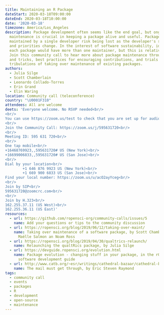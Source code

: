 ```yaml
---
title: Maintaining an R Package
dateStart: 2020-03-18T09:00:00
dateEnd: 2020-03-18T10:00:00
date: '2020-03-18'
timezone: America/Los_Angeles
description: Package development often seems like the end goal, but ongoing
  maintenance is crucial in keeping a package alive and useful. Packages
  maintained by a single developer risk being lost as the developer's situation
  and priorities change. In the interest of software sustainability, ideally 
  each package would have more than one maintainer, but this is relatively rare. 
  Join this community call to hear more about package maintenance through tips 
  and tricks, best practices for encouraging contributions, and trials and 
  tribulations of taking over maintenance of existing packages.
authors:
  - Julia Silge
  - Scott Chamberlain
  - Leonardo Collado-Torres
  - Erin Grand
  - Elin Waring
location: Community call (teleconference)
country: "\U0001F310"
attendees: All are welcome
deets: 'Everyone welcome. No RSVP needed<br/>
<br/>
You can use https://zoom.us/test to check that you are set up for audio and video<br/>
<br/>
Join the Community Call: https://zoom.us/j/595631720<br/>
<br/>
Meeting ID: 595 631 720<br/>
<br/>
One tap mobile<br/>
+16468769923,,595631720# US (New York)<br/>
+16699006833,,595631720# US (San Jose)<br/>
<br/>
Dial by your location<br/>
        +1 646 876 9923 US (New York)<br/>
        +1 669 900 6833 US (San Jose)<br/>
Find your local number: https://zoom.us/u/acO2ayYceg<br/>
<br/>
Join by SIP<br/>
595631720@zoomcrc.com<br/>
<br/>
Join by H.323<br/>
162.255.37.11 (US West)<br/>
162.255.36.11 (US East)'
resources:
  - url: https://github.com/ropensci-org/community-calls/issues/5
    name: Add your questions or tips to the community discussion
  - url: https://ropensci.org/blog/2019/06/12/taking-over-maint/
    name: Taking over maintenance of a software package, by Scott Chamberlain, 
      Maëlle Salmon an Noam Ross
  - url: https://ropensci.org/blog/2019/04/30/qualtrics-relaunch/
    name: Relaunching the qualtRics package, by Julia Silge
  - url: https://devguide.ropensci.org/evolution.html
    name: Package evolution - changing stuff in your package, in the rOpenSci 
      software development guide
  - url: http://www.catb.org/~esr/writings/cathedral-bazaar/cathedral-bazaar/ar01s02.html
    name: The mail must get through, by Eric Steven Raymond
tags:
  - community call
  - events
  - packages
  - R
  - development
  - open-source
  - maintenance
---
```


